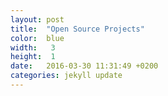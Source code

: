 ```yaml
---
layout: post
title:  "Open Source Projects"
color:  blue
width:   3
height:  1
date:   2016-03-30 11:31:49 +0200
categories: jekyll update
---
```

